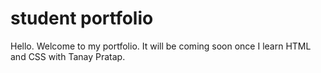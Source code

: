 # student portfolio

Hello. Welcome to my portfolio. It will be coming soon once I learn HTML and CSS with Tanay Pratap.